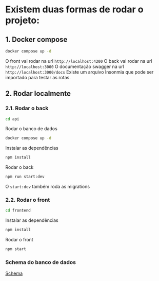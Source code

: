 # Existem duas formas de rodar o projeto:

## 1. Docker compose

```bash
docker compose up -d
```

O front vai rodar na url `http://localhost:4200`
O back vai rodar na url `http://localhost:3000`
O documentação swagger na url `http://localhost:3000/docs`
Existe um arquivo Insonmia que pode ser importado para testar as rotas.

## 2. Rodar localmente

### 2.1. Rodar o back

```bash
cd api
```

Rodar o banco de dados

```bash
docker compose up -d
```

Instalar as dependências

```bash
npm install
```

Rodar o back

```bash
npm run start:dev
```

O `start:dev` também roda as migrations

### 2.2. Rodar o front

```bash
cd frontend
```

Instalar as dependências

```bash
npm install
```

Rodar o front

```bash
npm start
```

### Schema do banco de dados

[Schema](./companies_schema.png)
